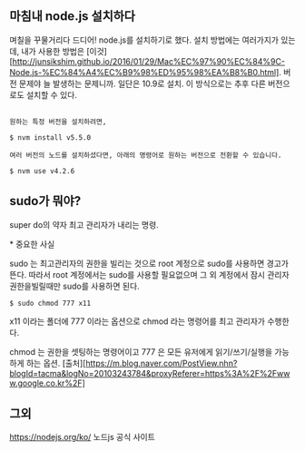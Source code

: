 ## 마침내 node.js 설치하다

며칠을 꾸물거리다 드디어! node.js를 설치하기로 했다. 설치 방법에는 여러가지가 있는데, 내가 사용한 방법은 [이것][http://junsikshim.github.io/2016/01/29/Mac%EC%97%90%EC%84%9C-Node.js-%EC%84%A4%EC%B9%98%ED%95%98%EA%B8%B0.html]. 버전 문제야 늘 발생하는 문제니까. 일단은 10.9로 설치. 이 방식으로는 추후 다른 버전으로도 설치할 수 있다. 

```

원하는 특정 버전을 설치하려면,

$ nvm install v5.5.0

여러 버전의 노드를 설치하셨다면, 아래의 명령어로 원하는 버전으로 전환할 수 있습니다.

$ nvm use v4.2.6
```

## sudo가 뭐야?

super do의 약자 최고 관리자가 내리는 명령.

\* 중요한 사실

sudo 는 최고관리자의 권한을 빌리는 것으로 root 계정으로 sudo를 사용하면 경고가 뜬다. 따라서 root 계정에서는 sudo를 사용할 필요없으며 그 외 계정에서 잠시 관리자 권한을빌릴때만 sudo를 사용하면 된다.

```$ sudo chmod 777 x11```

x11 이라는 폴더에 777 이라는 옵션으로 chmod 라는 명령어를 최고 관리자가 수행한다.

chmod 는 권한을 셋팅하는 명령어이고 777 은 모든 유저에게 읽기/쓰기/실행을 가능하게 하는 옵션. [출처][https://m.blog.naver.com/PostView.nhn?blogId=tacma&logNo=20103243784&proxyReferer=https%3A%2F%2Fwww.google.co.kr%2F]



## 그외 

https://nodejs.org/ko/ 노드js 공식 사이트